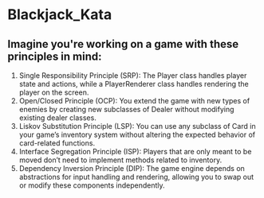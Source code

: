 # Blackjack_Kata

## Imagine you're working on a game with these principles in mind:

1. Single Responsibility Principle (SRP): The Player class handles player state and actions, while a PlayerRenderer class handles rendering the player on the screen.
2. Open/Closed Principle (OCP): You extend the game with new types of enemies by creating new subclasses of Dealer without modifying existing dealer classes.
3. Liskov Substitution Principle (LSP): You can use any subclass of Card in your game’s inventory system without altering the expected behavior of card-related functions.
4. Interface Segregation Principle (ISP): Players that are only meant to be moved don’t need to implement methods related to inventory.
5. Dependency Inversion Principle (DIP): The game engine depends on abstractions for input handling and rendering, allowing you to swap out or modify these components independently.
